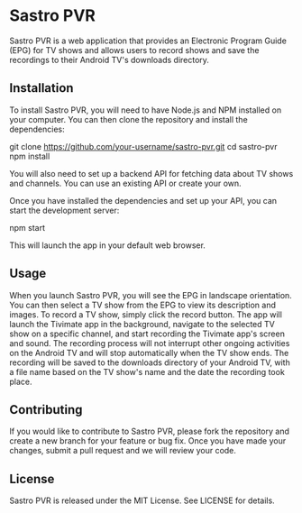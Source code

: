 # Sastro PVR

Sastro PVR is a web application that provides an Electronic Program Guide (EPG) for TV shows and allows users to record shows and save the recordings to their Android TV's downloads directory.

## Installation

To install Sastro PVR, you will need to have Node.js and NPM installed on your computer. You can then clone the repository and install the dependencies:

git clone https://github.com/your-username/sastro-pvr.git
cd sastro-pvr
npm install

You will also need to set up a backend API for fetching data about TV shows and channels. You can use an existing API or create your own.

Once you have installed the dependencies and set up your API, you can start the development server:

npm start

This will launch the app in your default web browser.

## Usage

When you launch Sastro PVR, you will see the EPG in landscape orientation. You can then select a TV show from the EPG to view its description and images. To record a TV show, simply click the record button. The app will launch the Tivimate app in the background, navigate to the selected TV show on a specific channel, and start recording the Tivimate app's screen and sound. The recording process will not interrupt other ongoing activities on the Android TV and will stop automatically when the TV show ends. The recording will be saved to the downloads directory of your Android TV, with a file name based on the TV show's name and the date the recording took place.

## Contributing

If you would like to contribute to Sastro PVR, please fork the repository and create a new branch for your feature or bug fix. Once you have made your changes, submit a pull request and we will review your code.

## License

Sastro PVR is released under the MIT License. See LICENSE for details.

